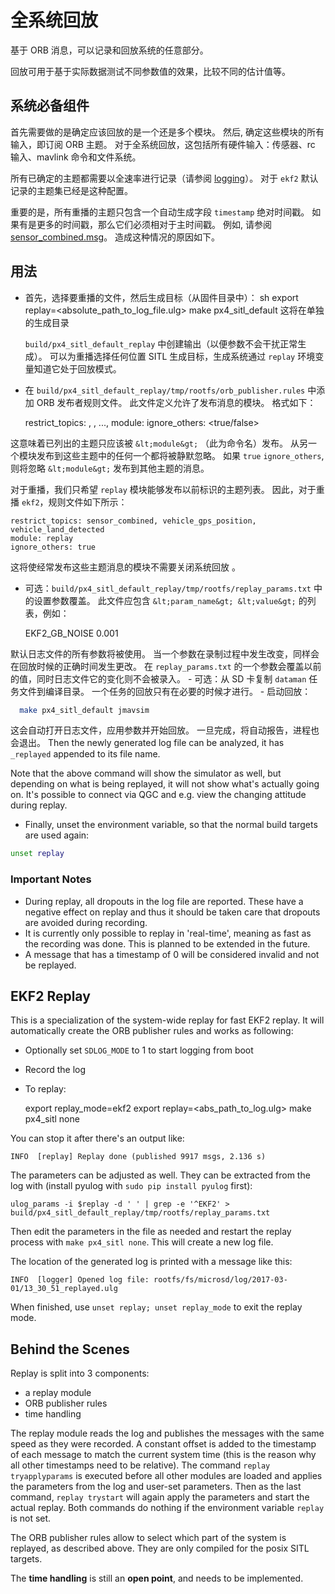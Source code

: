 # 全系统回放

基于 ORB 消息，可以记录和回放系统的任意部分。

回放可用于基于实际数据测试不同参数值的效果，比较不同的估计值等。

## 系统必备组件

首先需要做的是确定应该回放的是一个还是多个模块。 然后, 确定这些模块的所有输入，即订阅 ORB 主题。 对于全系统回放，这包括所有硬件输入：传感器、rc 输入、mavlink 命令和文件系统。

所有已确定的主题都需要以全速率进行记录（请参阅 [logging](../log/logging.md)）。 对于 `ekf2` 默认记录的主题集已经是这种配置。

重要的是，所有重播的主题只包含一个自动生成字段 `timestamp` 绝对时间戳。 如果有是更多的时间戳，那么它们必须相对于主时间戳。 例如, 请参阅 [sensor_combined.msg](https://github.com/PX4/Firmware/blob/master/msg/sensor_combined.msg)。 造成这种情况的原因如下。

## 用法

- 首先，选择要重播的文件，然后生成目标（从固件目录中）： 
        sh
        export replay=<absolute_path_to_log_file.ulg>
        make px4_sitl_default 这将在单独的生成目录 
    
    `build/px4_sitl_default_replay` 中创建输出（以便参数不会干扰正常生成）。 可以为重播选择任何位置 SITL 生成目标，生成系统通过 `replay` 环境变量知道它处于回放模式。
- 在 `build/px4_sitl_default_replay/tmp/rootfs/orb_publisher.rules` 中添加 ORB 发布者规则文件。 此文件定义允许了发布消息的模块。 格式如下：

    restrict_topics: <topic1>, <topic2>, ..., <topicN>
    module: <module>
    ignore_others: <true/false>
    

这意味着已列出的主题只应该被 `&lt;module&gt;` （此为命令名）发布。 从另一个模块发布到这些主题中的任何一个都将被静默忽略。 如果 `true` `ignore_others`, 则将忽略 `&lt;module&gt;` 发布到其他主题的消息。

对于重播，我们只希望 `replay` 模块能够发布以前标识的主题列表。 因此，对于重播 `ekf2`，规则文件如下所示：

    restrict_topics: sensor_combined, vehicle_gps_position, vehicle_land_detected
    module: replay
    ignore_others: true
    

这将使经常发布这些主题消息的模块不需要关闭系统回放 。

- 可选：`build/px4_sitl_default_replay/tmp/rootfs/replay_params.txt` 中的设置参数覆盖。 此文件应包含 ` &lt;param_name&gt; &lt;value&gt; ` 的列表，例如：

    EKF2_GB_NOISE 0.001
    

默认日志文件的所有参数将被使用。 当一个参数在录制过程中发生改变，同样会在回放时候的正确时间发生更改。 在 `replay_params.txt` 的一个参数会覆盖以前的值，同时日志文件它的变化则不会被录入。 - 可选：从 SD 卡复制 `dataman` 任务文件到编译目录。 一个任务的回放只有在必要的时候才进行。 - 启动回放：

```sh
  make px4_sitl_default jmavsim
```

这会自动打开日志文件，应用参数并开始回放。 一旦完成，将自动报告，进程也会退出。 Then the newly generated log file can be analyzed, it has `_replayed` appended to its file name.

Note that the above command will show the simulator as well, but depending on what is being replayed, it will not show what's actually going on. It's possible to connect via QGC and e.g. view the changing attitude during replay.

- Finally, unset the environment variable, so that the normal build targets are used again:

```sh
unset replay
```

### Important Notes

- During replay, all dropouts in the log file are reported. These have a negative effect on replay and thus it should be taken care that dropouts are avoided during recording.
- It is currently only possible to replay in 'real-time', meaning as fast as the recording was done. This is planned to be extended in the future.
- A message that has a timestamp of 0 will be considered invalid and not be replayed.

## EKF2 Replay

This is a specialization of the system-wide replay for fast EKF2 replay. It will automatically create the ORB publisher rules and works as following:

- Optionally set `SDLOG_MODE` to 1 to start logging from boot
- Record the log
- To replay:

    export replay_mode=ekf2
    export replay=<abs_path_to_log.ulg>
    make px4_sitl none
    

You can stop it after there's an output like:

    INFO  [replay] Replay done (published 9917 msgs, 2.136 s)
    

The parameters can be adjusted as well. They can be extracted from the log with \(install pyulog with `sudo pip install pyulog` first\):

    ulog_params -i $replay -d ' ' | grep -e '^EKF2' > build/px4_sitl_default_replay/tmp/rootfs/replay_params.txt
    

Then edit the parameters in the file as needed and restart the replay process with `make px4_sitl none`. This will create a new log file.

The location of the generated log is printed with a message like this:

    INFO  [logger] Opened log file: rootfs/fs/microsd/log/2017-03-01/13_30_51_replayed.ulg
    

When finished, use `unset replay; unset replay_mode` to exit the replay mode.

## Behind the Scenes

Replay is split into 3 components:

- a replay module
- ORB publisher rules
- time handling

The replay module reads the log and publishes the messages with the same speed as they were recorded. A constant offset is added to the timestamp of each message to match the current system time (this is the reason why all other timestamps need to be relative). The command `replay tryapplyparams` is executed before all other modules are loaded and applies the parameters from the log and user-set parameters. Then as the last command, `replay trystart` will again apply the parameters and start the actual replay. Both commands do nothing if the environment variable `replay` is not set.

The ORB publisher rules allow to select which part of the system is replayed, as described above. They are only compiled for the posix SITL targets.

The **time handling** is still an **open point**, and needs to be implemented.